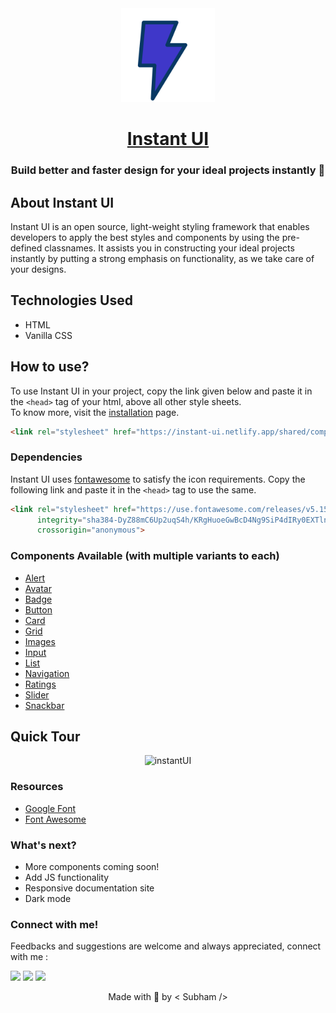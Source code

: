 <div align="center">
  <img src="assets/logo.svg" height="150" width="150" alt="instant-ui logo"/>
  
# [Instant UI](https://instant-ui.netlify.app/)
  <h3>Build better and faster design for your ideal projects instantly 🚀</h3>
</div>

## About Instant UI

Instant UI is an open source, light-weight styling framework that enables developers to apply the best styles and components by using the pre-defined classnames. It assists you in constructing your ideal projects instantly by putting a strong emphasis on functionality, as we take care of your designs.

## Technologies Used
  - HTML
  - Vanilla CSS

## How to use?
To use Instant UI in your project, copy the link given below and paste it in the `<head>` tag of your html, above all other style sheets. <br/>
To know more, visit the [installation](https://instant-ui.netlify.app/getting%20started/introduction.html) page.
 
```html
<link rel="stylesheet" href="https://instant-ui.netlify.app/shared/components.css">
```

### Dependencies
Instant UI uses [fontawesome](https://fontawesome.com/) to satisfy the icon requirements. Copy the following link and paste it in the `<head>` tag to use the same.

```html
<link rel="stylesheet" href="https://use.fontawesome.com/releases/v5.15.4/css/all.css"
      integrity="sha384-DyZ88mC6Up2uqS4h/KRgHuoeGwBcD4Ng9SiP4dIRy0EXTlnuz47vAwmeGwVChigm" 
      crossorigin="anonymous">
```
### Components Available (with multiple variants to each)
- [Alert](https://instant-ui.netlify.app/components/alert/alert.html)
- [Avatar](https://instant-ui.netlify.app/components/avatar/avatar.html)
- [Badge](https://instant-ui.netlify.app/components/badges/badges.html)
- [Button](https://instant-ui.netlify.app/components/button/button.html)
- [Card](https://instant-ui.netlify.app/components/card/card.html)
- [Grid](https://instant-ui.netlify.app/components/grid/grid.html)
- [Images](https://instant-ui.netlify.app/components/image/image.html)
- [Input](https://instant-ui.netlify.app/components/input/input.html)
- [List](https://instant-ui.netlify.app/components/list/list.html)
- [Navigation](https://instant-ui.netlify.app/components/navigation/navigation.html)
- [Ratings](https://instant-ui.netlify.app/components/rating/rating.html)
- [Slider](https://instant-ui.netlify.app/components/slider/slider.html)
- [Snackbar](https://instant-ui.netlify.app/components/snackbar/snackbar.html)

## Quick Tour

<div align="center">
  
![instantUI](https://user-images.githubusercontent.com/55877612/155060611-d7748a68-583f-44fa-a05a-63e3e096f900.gif)
  
</div>

### Resources
- [Google Font](https://fonts.google.com/)
- [Font Awesome](https://fontawesome.com/)

### What's next?
- More components coming soon!
- Add JS functionality
- Responsive documentation site
- Dark mode

### Connect with me!
Feedbacks and suggestions are welcome and always appreciated, connect with me :

<a href="https://twitter.com/SubhamC_14" target="_blank"><img src="https://img.shields.io/badge/Twitter-1DA1F2?style=for-the-badge&logo=twitter&logoColor=white"/></a>
<a href="https://www.linkedin.com/in/subham-choudhury/" target="_blank"><img src="https://img.shields.io/badge/LinkedIn-0077B5?style=for-the-badge&logo=linkedin&logoColor=white"/></a>
<a href="https://github.com/SubhamChoudhury" target="_blank"><img src="https://img.shields.io/badge/github-%2324292e.svg?&style=for-the-badge&logo=github&logoColor=white"/>
</a>

<div align="center">
Made with 💙 by &lt; Subham /&gt; 
</div>
